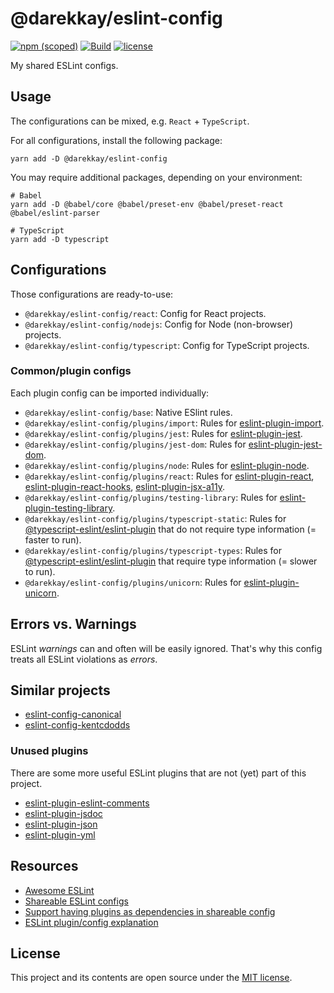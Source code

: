 # @darekkay/eslint-config

[![npm (scoped)](https://img.shields.io/npm/v/@darekkay/eslint-config?style=flat-square)](https://www.npmjs.com/package/@darekkay/eslint-config)
[![Build](https://img.shields.io/github/actions/workflow/status/darekkay/darekkay-eslint-config/ci.yml?branch=master&style=flat-square)](https://github.com/darekkay/darekkay-eslint-config/actions/workflows/ci.yml)
[![license](https://img.shields.io/badge/license-MIT-green?style=flat-square)](https://github.com/darekkay/darekkay-eslint-config/blob/master/LICENSE)

My shared ESLint configs.

## Usage

The configurations can be mixed, e.g. `React` + `TypeScript`.

For all configurations, install the following package:

```
yarn add -D @darekkay/eslint-config
```

You may require additional packages, depending on your environment:

```
# Babel
yarn add -D @babel/core @babel/preset-env @babel/preset-react @babel/eslint-parser

# TypeScript
yarn add -D typescript
```

## Configurations

Those configurations are ready-to-use:

- `@darekkay/eslint-config/react`: Config for React projects.
- `@darekkay/eslint-config/nodejs`: Config for Node (non-browser) projects. 
- `@darekkay/eslint-config/typescript`: Config for TypeScript projects.

### Common/plugin configs

Each plugin config can be imported individually:

- `@darekkay/eslint-config/base`: Native ESlint rules.
- `@darekkay/eslint-config/plugins/import`: Rules for [eslint-plugin-import](https://www.npmjs.com/package/eslint-plugin-import).
- `@darekkay/eslint-config/plugins/jest`: Rules for [eslint-plugin-jest](https://www.npmjs.com/package/eslint-plugin-jest).
- `@darekkay/eslint-config/plugins/jest-dom`: Rules for [eslint-plugin-jest-dom](https://www.npmjs.com/package/eslint-plugin-jest-dom).
- `@darekkay/eslint-config/plugins/node`: Rules for [eslint-plugin-node](https://www.npmjs.com/package/eslint-plugin-node).
- `@darekkay/eslint-config/plugins/react`: Rules for [eslint-plugin-react](https://www.npmjs.com/package/eslint-plugin-react), [eslint-plugin-react-hooks](https://www.npmjs.com/package/eslint-plugin-react-hooks), [eslint-plugin-jsx-a11y](https://www.npmjs.com/package/eslint-plugin-jsx-a11y).
- `@darekkay/eslint-config/plugins/testing-library`: Rules for [eslint-plugin-testing-library](https://www.npmjs.com/package/eslint-plugin-testing-library).
- `@darekkay/eslint-config/plugins/typescript-static`: Rules for [@typescript-eslint/eslint-plugin](https://www.npmjs.com/package/@typescript-eslint/eslint-plugin) that do not require type information (= faster to run).
- `@darekkay/eslint-config/plugins/typescript-types`: Rules for [@typescript-eslint/eslint-plugin](https://www.npmjs.com/package/@typescript-eslint/eslint-plugin) that require type information (= slower to run).
- `@darekkay/eslint-config/plugins/unicorn`: Rules for [eslint-plugin-unicorn](https://www.npmjs.com/package/eslint-plugin-unicorn).

## Errors vs. Warnings

ESLint _warnings_ can and often will be easily ignored. That's why this config treats all ESLint violations as _errors_.

## Similar projects

- [eslint-config-canonical](https://github.com/gajus/eslint-config-canonical)
- [eslint-config-kentcdodds](https://github.com/kentcdodds/eslint-config-kentcdodds)

### Unused plugins

There are some more useful ESLint plugins that are not (yet) part of this project.

- [eslint-plugin-eslint-comments](https://github.com/mysticatea/eslint-plugin-eslint-comments)
- [eslint-plugin-jsdoc](https://github.com/gajus/eslint-plugin-jsdoc)
- [eslint-plugin-json](https://github.com/azeemba/eslint-plugin-json)
- [eslint-plugin-yml](https://github.com/ota-meshi/eslint-plugin-yml)


## Resources

- [Awesome ESLint](https://github.com/dustinspecker/awesome-eslint)
- [Shareable ESLint configs](https://eslint.org/docs/developer-guide/shareable-configs)
- [Support having plugins as dependencies in shareable config](https://github.com/eslint/eslint/issues/3458)
- [ESLint plugin/config explanation](https://gist.github.com/yangshun/318102f525ec68033bf37ac4a010eb0c)

## License

This project and its contents are open source under the [MIT license](LICENSE).
